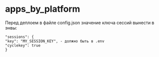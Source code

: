 # apps_by_platform

Перед деплоем в файле config.json значение ключа сессий вынести в энвы:
```
"sessions": {
"key": "MY_SESSION_KEY", - должно быть в .env 
"cyclekey": true
}
```